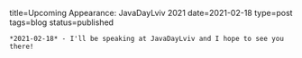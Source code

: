 
title=Upcoming Appearance: JavaDayLviv 2021
date=2021-02-18
type=post
tags=blog
status=published
~~~~~~
*2021-02-18* - I'll be speaking at JavaDayLviv and I hope to see you there!
            